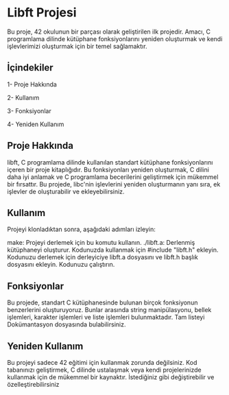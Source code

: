 # Libft Projesi
Bu proje, 42 okulunun bir parçası olarak geliştirilen ilk projedir. Amacı, C programlama dilinde kütüphane fonksiyonlarını yeniden oluşturmak ve kendi işlevlerimizi oluşturmak için bir temel sağlamaktır.

## İçindekiler
1- Proje Hakkında

2- Kullanım

3- Fonksiyonlar

4- Yeniden Kullanım

## Proje Hakkında
libft, C programlama dilinde kullanılan standart kütüphane fonksiyonlarını içeren bir proje kitaplığıdır. Bu fonksiyonları yeniden oluşturmak, C dilini daha iyi anlamak ve C programlama becerilerini geliştirmek için mükemmel bir fırsattır. Bu projede, libc'nin işlevlerini yeniden oluşturmanın yanı sıra, ek işlevler de oluşturabilir ve ekleyebilirsiniz.

## Kullanım
Projeyi klonladıktan sonra, aşağıdaki adımları izleyin:

make: Projeyi derlemek için bu komutu kullanın.
./libft.a: Derlenmiş kütüphaneyi oluşturur.
Kodunuzda kullanmak için #include "libft.h" ekleyin.
Kodunuzu derlemek için derleyiciye libft.a dosyasını ve libft.h başlık dosyasını ekleyin.
Kodunuzu çalıştırın.

## Fonksiyonlar
Bu projede, standart C kütüphanesinde bulunan birçok fonksiyonun benzerlerini oluşturuyoruz. Bunlar arasında string manipülasyonu, bellek işlemleri, karakter işlemleri ve liste işlemleri bulunmaktadır. Tam listeyi Dokümantasyon dosyasında bulabilirsiniz.

## Yeniden Kullanım
Bu projeyi sadece 42 eğitimi için kullanmak zorunda değilsiniz. Kod tabanınızı geliştirmek, C dilinde ustalaşmak veya kendi projelerinizde kullanmak için de mükemmel bir kaynaktır. İstediğiniz gibi değiştirebilir ve özelleştirebilirsiniz
